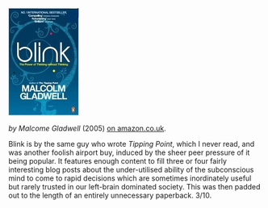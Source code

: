 <!--
.. title: Blink: The Power of Thinking Without Thinking
.. slug: blink
.. date: 2007-07-22 00:11:08-05:00
.. tags: books
.. link: 
.. description: 
.. type: text
-->


![Blink, cover](/files/2007/07/blink.jpg)

*by Malcome Gladwell* (2005)
[on amazon.co.uk](http://www.amazon.co.uk/Blink-Power-Thinking-Without/dp/0141014598).

Blink is by the same guy who wrote *Tipping Point*, which I never read,
and was another foolish airport buy, induced by the sheer peer pressure
of it being popular. It features enough content to fill three or four
fairly interesting blog posts about the under-utilised ability of the
subconscious mind to come to rapid decisions which are sometimes
inordinately useful but rarely trusted in our left-brain dominated
society. This was then padded out to the length of an entirely
unnecessary paperback. 3/10.
